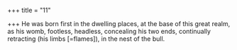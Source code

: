 +++
title = "11"

+++
He was born first in the dwelling places, at the base of this great realm,  as his womb,
footless, headless, concealing his two ends, continually retracting (his  limbs [=flames]), in the nest of the bull.
